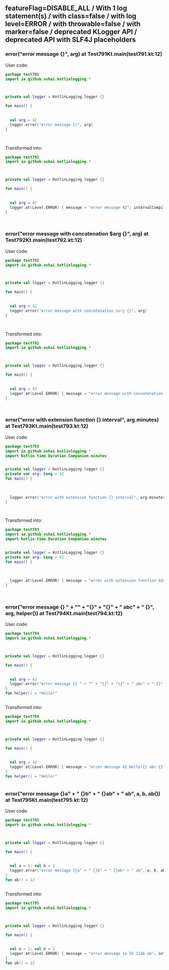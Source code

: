 ## featureFlag=DISABLE_ALL / With 1 log statement(s) / with class=false / with log level=ERROR / with throwable=false / with marker=false / deprecated KLogger API / deprecated API with SLF4J placeholders



###  error("error message {}", arg) at Test791Kt.main(test791.kt:12)

User code:
```kotlin
package test791
import io.github.oshai.kotlinlogging.*



private val logger = KotlinLogging.logger {}

fun main() {
  
  
  val arg = 42
  logger.error("error message {}", arg)
}




```
  
Transformed into:
```kotlin
package test791
import io.github.oshai.kotlinlogging.*



private val logger = KotlinLogging.logger {}

fun main() {
  
  
  val arg = 42
  logger.at(Level.ERROR) { message = "error message 42"; internalCompilerData = KLoggingEventBuilder.InternalCompilerData(messageTemplate = "error message {}")
}




```

###  error("error message with concatenation $arg {}", arg) at Test792Kt.main(test792.kt:12)

User code:
```kotlin
package test792
import io.github.oshai.kotlinlogging.*



private val logger = KotlinLogging.logger {}

fun main() {
  
  
  val arg = 42
  logger.error("error message with concatenation $arg {}", arg)
}




```
  
Transformed into:
```kotlin
package test792
import io.github.oshai.kotlinlogging.*



private val logger = KotlinLogging.logger {}

fun main() {
  
  
  val arg = 42
  logger.at(Level.ERROR) { message = "error message with concatenation 42 42"; internalCompilerData = KLoggingEventBuilder.InternalCompilerData(messageTemplate = "error message with concatenation 42 {}")
}




```

###  error("error with extension function {} interval", arg.minutes) at Test793Kt.main(test793.kt:12)

User code:
```kotlin
package test793
import io.github.oshai.kotlinlogging.*
import kotlin.time.Duration.Companion.minutes


private val logger = KotlinLogging.logger {}
private var arg: Long = 42
fun main() {
  
  
  
  logger.error("error with extension function {} interval", arg.minutes)
}




```
  
Transformed into:
```kotlin
package test793
import io.github.oshai.kotlinlogging.*
import kotlin.time.Duration.Companion.minutes


private val logger = KotlinLogging.logger {}
private var arg: Long = 42
fun main() {
  
  
  
  logger.at(Level.ERROR) { message = "error with extension function 42m interval"; internalCompilerData = KLoggingEventBuilder.InternalCompilerData(messageTemplate = "error with extension function {} interval")
}




```

###  error("error message {} " + "" + "{}" + "{}" + " abc" + " {}", arg, helper()) at Test794Kt.main(test794.kt:12)

User code:
```kotlin
package test794
import io.github.oshai.kotlinlogging.*



private val logger = KotlinLogging.logger {}

fun main() {
  
  
  val arg = 42
  logger.error("error message {} " + "" + "{}" + "{}" + " abc" + " {}", arg, helper())
}
fun helper() = "Hello!"



```
  
Transformed into:
```kotlin
package test794
import io.github.oshai.kotlinlogging.*



private val logger = KotlinLogging.logger {}

fun main() {
  
  
  val arg = 42
  logger.at(Level.ERROR) { message = "error message 42 Hello!{} abc {}"; internalCompilerData = KLoggingEventBuilder.InternalCompilerData(messageTemplate = "error message {} {}{} abc {}")
}
fun helper() = "Hello!"



```

###  error("error message {}a" + " {}b" + " {}ab" + " ab", a, b, ab()) at Test795Kt.main(test795.kt:12)

User code:
```kotlin
package test795
import io.github.oshai.kotlinlogging.*



private val logger = KotlinLogging.logger {}

fun main() {
  
  
  val a = 1; val b = 2
  logger.error("error message {}a" + " {}b" + " {}ab" + " ab", a, b, ab())
}
fun ab() = 12



```
  
Transformed into:
```kotlin
package test795
import io.github.oshai.kotlinlogging.*



private val logger = KotlinLogging.logger {}

fun main() {
  
  
  val a = 1; val b = 2
  logger.at(Level.ERROR) { message = "error message 1a 2b 12ab ab"; internalCompilerData = KLoggingEventBuilder.InternalCompilerData(messageTemplate = "error message {}a {}b {}ab ab")
}
fun ab() = 12



```
